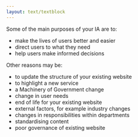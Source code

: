 ```yaml
---
layout: text/textblock
---
```

Some of the main purposes of your IA are to:
- make the lives of users better and easier
- direct users to what they need
- help users make informed decisions

Other reasons may be:
- to update the structure of your existing website
- to highlight a new service
- a Machinery of Government change
- change in user needs
- end of life for your existing website
- external factors, for example industry changes
- changes in responsibilities within departments
- standardising content
- poor governance of existing website
